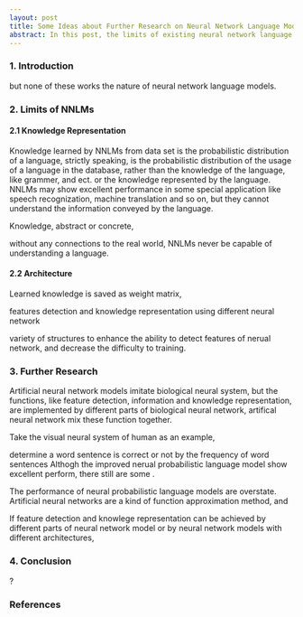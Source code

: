 ```yaml
---
layout: post
title: Some Ideas about Further Research on Neural Network Language Models
abstract: In this post, the limits of existing neural network language models are analysed, and some possible directions of further searches on neural network language models are proposed.
---
```


### 1. Introduction
but none of these works the nature of neural network language models.

### 2. Limits of NNLMs


#### 2.1 Knowledge Representation
Knowledge learned by NNLMs from data set is the probabilistic distribution of a language, strictly speaking, is the probabilistic distribution of the usage
of a language in the database, rather than the knowledge of the language, like grammer, and ect. or the knowledge represented by the language. NNLMs may show excellent performance in some special application like speech recognization, machine translation and so on, but they cannot understand the information conveyed by the language.

Knowledge, abstract or concrete, 

without any connections to the real world, NNLMs never be capable of understanding a language.

#### 2.2 Architecture
Learned knowledge is saved as weight matrix,

features detection and knowledge representation using different neural network

variety of structures to enhance the ability to detect features of nerual network, and decrease the difficulty to training.

### 3. Further Research
Artificial neural network models imitate biological neural system, but the functions, like feature detection, information and knowledge representation, are implemented by different parts of biological neural network, artifical neural network mix these function together.

Take the visual neural system of human as an example, 

determine a word sentence is correct or not by the frequency of word sentences
Althogh the improved nerual probabilistic language model show excellent perform, there still are some .

The performance of neural probabilistic language models are overstate. Artificial neural networks are a kind of function approximation method, and 

If feature detection and knowlege representation can be achieved by different parts of neural network model or by neural network models with different architectures, 

### 4. Conclusion
?

### References